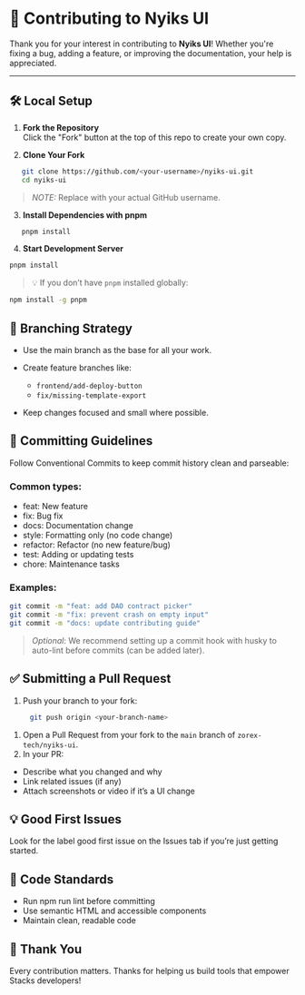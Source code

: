 # 🤝 Contributing to Nyiks UI

Thank you for your interest in contributing to **Nyiks UI**! Whether you're fixing a bug, adding a feature, or improving the documentation, your help is appreciated.

---

## 🛠 Local Setup

1. **Fork the Repository**  
   Click the "Fork" button at the top of this repo to create your own copy.

2. **Clone Your Fork**
```bash
   git clone https://github.com/<your-username>/nyiks-ui.git
   cd nyiks-ui
```

> *NOTE:* Replace <your-username> with your actual GitHub username.

3. **Install Dependencies with pnpm**
```bash
   pnpm install
```
4. **Start Development Server**
```bash
pnpm install
```
>💡 If you don’t have `pnpm` installed globally:
```bash
npm install -g pnpm
```


## 🌿 Branching Strategy
- Use the main branch as the base for all your work.

- Create feature branches like:
    - `frontend/add-deploy-button`
    - `fix/missing-template-export`
- Keep changes focused and small where possible.

## 📝 Committing Guidelines
Follow Conventional Commits to keep commit history clean and parseable:

### Common types:
- feat: New feature
- fix: Bug fix
- docs: Documentation change
- style: Formatting only (no code change)
- refactor: Refactor (no new feature/bug)
- test: Adding or updating tests
- chore: Maintenance tasks
### Examples:

```bash
git commit -m "feat: add DAO contract picker"
git commit -m "fix: prevent crash on empty input"
git commit -m "docs: update contributing guide"
```
>*Optional*: We recommend setting up a commit hook with husky to auto-lint before commits (can be added later).

## ✅ Submitting a Pull Request

1. Push your branch to your fork:
```bash
     git push origin <your-branch-name>

```
1. Open a Pull Request from your fork to the `main` branch of `zorex-tech/nyiks-ui`.
2. In your PR:
- Describe what you changed and why
- Link related issues (if any)
- Attach screenshots or video if it’s a UI change

## 💡 Good First Issues
Look for the label good first issue on the Issues tab if you’re just getting started.

## 🧼 Code Standards
- Run npm run lint before committing
- Use semantic HTML and accessible components
- Maintain clean, readable code   

## 🙌 Thank You
Every contribution matters. Thanks for helping us build tools that empower Stacks developers!
